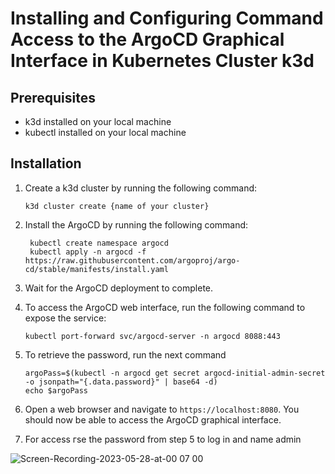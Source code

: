 # Installing and Configuring Command Access to the ArgoCD Graphical Interface in Kubernetes Cluster k3d

## Prerequisites

- k3d installed on your local machine
- kubectl installed on your local machine

## Installation

1. Create a k3d cluster by running the following command:

   ```
   k3d cluster create {name of your cluster}
   ```

2. Install the ArgoCD by running the following command:

   ```
    kubectl create namespace argocd
    kubectl apply -n argocd -f https://raw.githubusercontent.com/argoproj/argo-cd/stable/manifests/install.yaml

   ```

3. Wait for the ArgoCD deployment to complete.

4. To access the ArgoCD web interface, run the following command to expose the service:

   ```
   kubectl port-forward svc/argocd-server -n argocd 8088:443
   ```

5. To retrieve the password, run the next command
   ```
   argoPass=$(kubectl -n argocd get secret argocd-initial-admin-secret -o jsonpath="{.data.password}" | base64 -d)
   echo $argoPass
   ```
6. Open a web browser and navigate to `https://localhost:8080`. You should now be able to access the ArgoCD graphical interface.

7. For access гse the password from step 5 to log in and name admin


![Screen-Recording-2023-05-28-at-00 07 00](https://github.com/fry88/AsciiArtify/assets/75542876/06ddb32b-039c-4306-a7b3-adbea6cc48ff)
